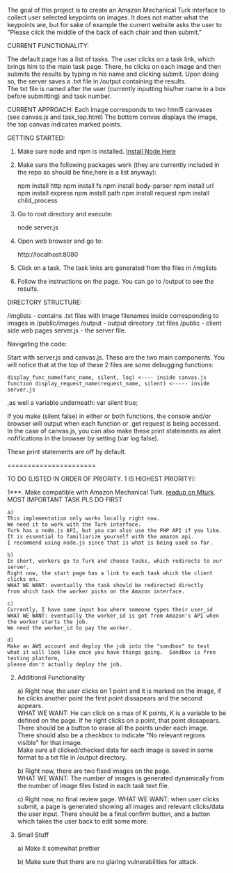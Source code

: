 
The goal of this project is to create an Amazon Mechanical Turk interface to collect
user selected keypoints on images.  It does not matter what the keypoints are, but for sake 
of example the current website asks the user to "Please click the middle of the back of each chair and then submit."


CURRENT FUNCTIONALITY:


The default page has a list of tasks.  The user clicks on a task link,
which brings him to the main task page.  There, he clicks on each
image and then submits the results by typing in his name and clicking submit.
Upon doing so, the server saves a .txt file in /output containing the results.  
The txt file is named after the user (currently inputting his/her name in a box before submitting) and task number.

CURRENT APPROACH: Each image corresponds to two html5 canvases (see canvas.js and task_top.html) 
The bottom convas displays the image, the top canvas indicates marked points.  


GETTING STARTED:


1. Make sure node and npm is installed.  [Install Node Here](https://nodejs.org/en/)
2. Make sure the following packages work (they are currently included in the repo so should be fine,here is a list anyway):

	npm install	http
	npm install	fs
	npm install body-parser
	npm install	url
	npm install	express
	npm install	path
	npm install	request
	npm install	child_process


3. Go to root directory and execute:

	node server.js

4. Open web browser and go to:

	http://localhost:8080

5. Click on a task.  The task links are generated from the files in /imglists

6. Follow the instructions on the page.  You can go to /output to see the results.

DIRECTORY STRUCTURE:

/imglists - contains .txt files with image filenames inside corresponding to images in /public/images
/output - output directory .txt files
/public - client side web pages
server.js - the server file.  

Navigating the code:


Start with server.js and canvas.js.  These are the two main components.  You will notice
that at the top of these 2 files are some debugging functions:

	display_func_name(func_name, silent, log) <---- inside canvas.js
	function display_request_name(request_name, silent) <----- inside server.js

,as well a variable underneath: var silent  true;

If you make (silent  false) in either or both functions, the console and/or browser will
output when each function or .get request is being accessed.  In the case of canvas.js,
you can also make these print statements as alert nofifications in the browser by setting (var log  false).

These print statements are off by default.

======================
 
TO DO (LISTED IN ORDER OF PRIORITY.  1 IS HIGHEST PRIORITY):

1***. Make compatible with Amazon Mechanical Turk. 
[readup on Mturk](https://www.mturk.com/mturk/welcome). MOST IMPORTANT TASK PLS DO FIRST
	
	a) 
	This implementation only works locally right now. 
	We need it to work with the Turk interface.  
	Turk has a node.js API, but you can also use the PHP API if you like.  
	It is essential to familiarize yourself with the amazon api.  
	I recommend using node.js since that is what is being used so far. 

	b) 
	In short, workers go to Turk and choose tasks, which redirects to our server.  
	Right now, the start page has a link to each task which the client clicks on.  
	WHAT WE WANT: eventually the task should be redirected directly 
	from which task the worker picks on the Amazon interface.  

	c) 
	Currently, I have some input box where someone types their user_id
	WHAT WE WANT: eventually the worker_id is got from Amazon's API when the worker starts the job. 
	We need the worker_id to pay the worker.  

	d) 
	Make an AWS account and deploy the job into the "sandbox" to test 
	what it will look like once you have things going.  Sandbox is free testing platform, 
	please don't actually deploy the job.


2. Additional Functionality 

	a) 
	Right now, the user clicks on 1 point and it is marked on the image, if he clicks another point the 
	first point dissapears and the second appears.  
	WHAT WE WANT: He can click on a max of K points, K is a variable to be defined on the page. 
	If he right clicks on a point, that point dissapears.  
	There should be a button to erase all the points under each image.  
	There should also be a checkbox to indicate "No relevant regions visible" for that image.  
	Make sure all clicked/checked data for each image
	is saved in some format to a txt file in /output directory.  

	b) 
	Right now, there are two fixed images on the page.  
	WHAT WE WANT: The number of images is generated dynamically from 
	the number of image files listed in each task text file.  

	c)
	Right now, no final review page.
	WHAT WE WANT: when user clicks submit, a page is generated showing all 
	images and relevant clicks/data the user input.    There should be a final confirm button, 
	and a button which takes the user back to edit some more.  

3. Small Stuff
	
	a)
	Make it somewhat prettier

	b) 
	Make sure that there are no glaring vulnerabilities for attack. 